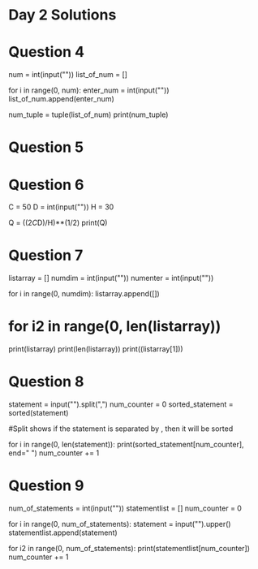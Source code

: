 # Day 2 Solutions

# Question 4
num = int(input(""))
list_of_num = []

for i in range(0, num):
  enter_num = int(input(""))
  list_of_num.append(enter_num)

num_tuple = tuple(list_of_num)
print(num_tuple)

# Question 5

# Question 6
C = 50
D = int(input(""))
H = 30

Q = ((2*C*D)/H)**(1/2)
print(Q)

# Question 7
listarray = []
numdim = int(input(""))
numenter = int(input(""))

for i in range(0, numdim):
  listarray.append([])

# for i2 in range(0, len(listarray))

print(listarray)
print(len(listarray))
print((listarray[1]))

# Question 8
statement = input("").split(",")
num_counter = 0
sorted_statement = sorted(statement)

#Split shows if the statement is separated by , then it will be sorted

for i in range(0, len(statement)):
  print(sorted_statement[num_counter], end=" ")
  num_counter += 1
  
# Question 9
num_of_statements = int(input(""))
statementlist = []
num_counter = 0

for i in range(0, num_of_statements):
  statement = input("").upper()
  statementlist.append(statement)

for i2 in range(0, num_of_statements):
  print(statementlist[num_counter])
  num_counter += 1
